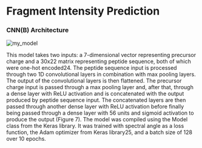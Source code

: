 # Fragment Intensity Prediction

### CNN(B) Architecture 


![my_model](https://user-images.githubusercontent.com/124587762/217084872-7f2341ed-9818-4233-afd5-27c24fd39bbf.jpg)

This model takes two inputs: a 7-dimensional vector representing precursor charge and a 30x22 matrix representing peptide sequence, both of which were one-hot encoded24. The peptide sequence input is processed through two 1D convolutional layers in combination with max pooling layers. The output of the convolutional layers is then flattened. The precursor charge input is passed through a max pooling layer and, after that, through a dense layer with ReLU activation and is concatenated with the output produced by peptide sequence input. The concatenated layers are then passed through another dense layer with ReLU activation before finally being passed through a dense layer with 56 units and sigmoid activation to produce the output (Figure 7). The model was compiled using the Model class from the Keras library. It was trained with spectral angle as a loss function, the Adam optimizer from Keras library25, and a batch size of 128 over 10 epochs. 
